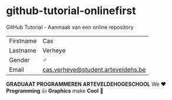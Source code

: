 # github-tutorial-onlinefirst
GitHub Tutorial - Aanmaak van een online repository

|           |                                |
| --------- | ------------------------------ |
| Firstname | Cas                            |
| Lastname  | Verheye                        |
| Gender    | :male_sign:                    |
| Email     | cas.verheye@student.arteveldehs.be |

**GRADUAAT PROGRAMMEREN ARTEVELDEHOGESCHOOL**
We :heart: **Programming** :thumbsup: **Graphics** make **Cool** :poop:

